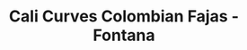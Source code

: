 ---
title: "Cali Curves Colombian Fajas - Fontana"
url: /fontana/cali-curves-colombian-fajas-fontana/
shop: clothes
---